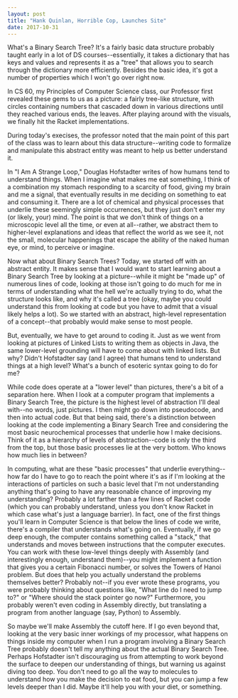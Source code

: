 ```yaml
---
layout: post
title: "Hank Quinlan, Horrible Cop, Launches Site"
date: 2017-10-31
---
```



What's a Binary Search Tree? It's a fairly basic data structure probably taught early in a lot of DS courses--essentially, it takes a 
dictionary that has keys and values and represents it as a "tree" that allows you to search through the dictionary more efficiently. 
Besides the basic idea, it's got a number of properties which I won't go over right now.

In CS 60, my Principles of Computer Science class, our Professor first revealed these gems to us as a picture: a fairly tree-like 
structure, with circles containing numbers that cascaded down in various directions until they reached various ends, the leaves. 
After playing around with the visuals, we finally hit the Racket implementations. 

During today's execises, the professor noted that the main point of this part of the class was to learn about this data structure--writing 
code to formalize and manipulate this abstract entity was meant to help us better understand it. 

In "I Am A Strange Loop," Douglas Hofstadter writes of how humans tend to understand things. When I imagine what makes me eat something, 
I think of a combination my stomach responding to a scarcity of food, giving my brain and me a signal, that eventually results in me 
deciding on something to eat and consuming it. There are a lot of chemical and physical processes that underlie these seemingly simple
occurrences, but they just don't enter my (or likely, your) mind. The point is that we don't think of things on a microscopic level all 
the time, or even at all--rather, we abstract them to higher-level explanations and ideas that reflect the world as we see it, not the 
small, molecular happenings that escape the ability of the naked human eye, or mind, to perceive or imagine. 

Now what about Binary Search Trees? Today, we started off with an abstract entity. It makes sense that I would want to start learning 
about a Binary Search Tree by looking at a picture--while it might be "made up" of numerous lines of code, looking at those isn't going 
to do much for me in terms of understanding what the hell we're actually trying to do, what the structure looks like, and why it's 
called a tree (okay, maybe you could understand this from looking at code but you have to admit that a visual likely helps a lot). 
So we started with an abstract, high-level representation of a concept--that probably would make sense to most people. 

But, eventually, we have to get around to coding it. Just as we went from looking at pictures of Linked Lists to writing them as 
objects in Java, the same lower-level grounding will have to come about with linked lists. But why? Didn't Hofstadter say (and I agree) 
that humans tend to understand things at a high level? What's a bunch of esoteric syntax going to do for me? 

While code does operate at a "lower level" than pictures, there's a bit of a separation here. When I look at a computer program that 
implements a Binary Search Tree, the picture is the highest level of abstraction I'll deal with--no words, just pictures. I then 
might go down into pseudocode, and then into actual code. But that being said, there's a distinction between looking at the code 
implementing a Binary Search Tree and considering the most basic neurochemical processes that underlie how I make decisions. Think 
of it as a hierarchy of levels of abstraction--code is only the third from the top, but those basic processes lie at the very bottom. 
Who knows how much lies in between? 

In computing, what are these "basic processes" that underlie everything--how far do I have to go to reach the point where it's as if 
I'm looking at the interactions of particles on such a basic level that I'm not understanding anything that's going to have any 
reasonable chance of improving my understanding? Probably a lot farther than a few lines of Racket code (which you can probably 
understand, unless you don't know Racket in which case what's just a language barrier). In fact, one of the first things you'll 
learn in Computer Science is that below the lines of code we write, there's a compiler that understands what's going on. Eventually, 
if we go deep enough, the computer contains something called a "stack," that understands and moves between instructions that the 
computer executes. You can work with these low-level things deeply with Assembly (and interestingly enough, understand them)--you 
might implement a function that gives you a certain Fibonacci number, or solves the Towers of Hanoi problem. But does that help 
you actually understand the problems themselves better? Probably not--if you ever wrote these programs, you were probably thinking 
about questions like, "What line do I need to jump to?" or "Where should the stack pointer go now?" Furthermore, you probably 
weren't even coding in Assembly directly, but translating a program from another language (say, Python) to Assembly. 

So maybe we'll make Assembly the cutoff here. If I go even beyond that, looking at the very basic inner workings of my processor, 
what happens on things inside my computer when I run a program involving a Binary Search Tree probably doesn't tell my anything 
about the actual Binary Search Tree. Perhaps Hofstadter isn't discouraging us from attempting to work beyond the surface to deepen 
our understanding of things, but warning us against diving too deep. You don't need to go all the way to molecules to understand 
how you make the decision to eat food, but you can jump a few levels deeper than I did. Maybe it'll help you with your diet, or 
something.
